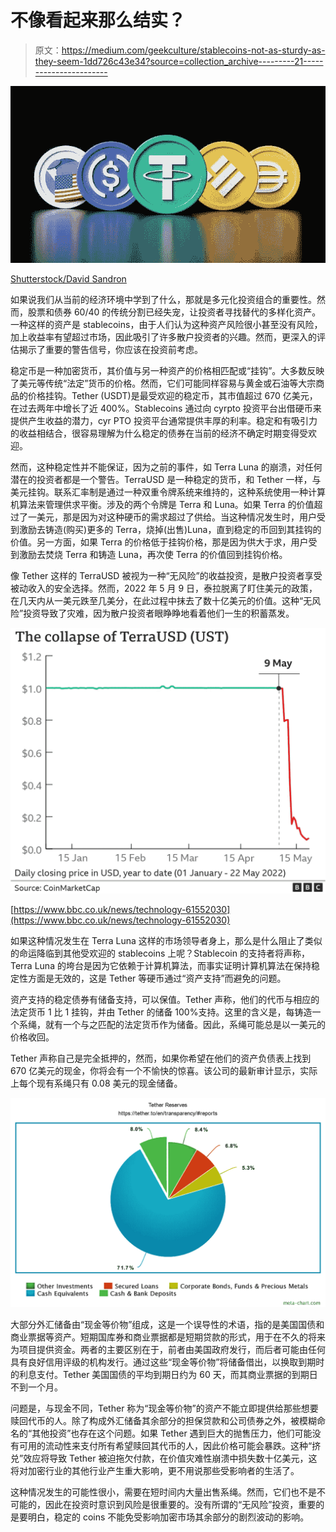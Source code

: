 # 不像看起来那么结实？

> 原文：<https://medium.com/geekculture/stablecoins-not-as-sturdy-as-they-seem-1dd726c43e34?source=collection_archive---------21----------------------->

![](img/1170eb0d5de7e077828639c1d418b6be.png)

[Shutterstock/David Sandron](https://www.shutterstock.com/image-illustration/top-five-cryptocurrency-stablecoin-tokens-by-2139614619)

如果说我们从当前的经济环境中学到了什么，那就是多元化投资组合的重要性。然而，股票和债券 60/40 的传统分割已经失宠，让投资者寻找替代的多样化资产。一种这样的资产是 stablecoins，由于人们认为这种资产风险很小甚至没有风险，加上收益率有望超过市场，因此吸引了许多散户投资者的兴趣。然而，更深入的评估揭示了重要的警告信号，你应该在投资前考虑。

稳定币是一种加密货币，其价值与另一种资产的价格相匹配或“挂钩”。大多数反映了美元等传统“法定”货币的价格。然而，它们可能同样容易与黄金或石油等大宗商品的价格挂钩。Tether (USDT)是最受欢迎的稳定币，其市值超过 670 亿美元，在过去两年中增长了近 400%。Stablecoins 通过向 cyrpto 投资平台出借硬币来提供产生收益的潜力，cyr PTO 投资平台通常提供丰厚的利率。稳定和有吸引力的收益相结合，很容易理解为什么稳定的债券在当前的经济不确定时期变得受欢迎。

然而，这种稳定性并不能保证，因为之前的事件，如 Terra Luna 的崩溃，对任何潜在的投资者都是一个警告。TerraUSD 是一种稳定的货币，和 Tether 一样，与美元挂钩。联系汇率制是通过一种双重令牌系统来维持的，这种系统使用一种计算机算法来管理供求平衡。涉及的两个令牌是 Terra 和 Luna。如果 Terra 的价值超过了一美元，那是因为对这种硬币的需求超过了供给。当这种情况发生时，用户受到激励去铸造(购买)更多的 Terra，烧掉(出售)Luna，直到稳定的币回到其挂钩的价值。另一方面，如果 Terra 的价格低于挂钩价格，那是因为供大于求，用户受到激励去焚烧 Terra 和铸造 Luna，再次使 Terra 的价值回到挂钩价格。

像 Tether 这样的 TerraUSD 被视为一种“无风险”的收益投资，是散户投资者享受被动收入的安全选择。然而，2022 年 5 月 9 日，泰拉脱离了盯住美元的政策，在几天内从一美元跌至几美分，在此过程中抹去了数十亿美元的价值。这种“无风险”投资导致了灾难，因为散户投资者眼睁睁地看着他们一生的积蓄蒸发。

![](img/fc4e82625d7b04ced077e1f1473e0d63.png)

[https://www.bbc.co.uk/news/technology-61552030](https://www.bbc.co.uk/news/technology-61552030)

如果这种情况发生在 Terra Luna 这样的市场领导者身上，那么是什么阻止了类似的命运降临到其他受欢迎的 stablecoins 上呢？Stablecoin 的支持者将声称，Terra Luna 的垮台是因为它依赖于计算机算法，而事实证明计算机算法在保持稳定性方面是无效的，这是 Tether 等硬币通过“资产支持”而避免的问题。

资产支持的稳定债券有储备支持，可以保值。Tether 声称，他们的代币与相应的法定货币 1 比 1 挂钩，并由 Tether 的储备 100%支持。这里的含义是，每铸造一个系绳，就有一个与之匹配的法定货币作为储备。因此，系绳可能总是以一美元的价格收回。

Tether 声称自己是完全抵押的，然而，如果你希望在他们的资产负债表上找到 670 亿美元的现金，你将会有一个不愉快的惊喜。该公司的最新审计显示，实际上每个现有系绳只有 0.08 美元的现金储备。

![](img/c9f07ef59e9c9e46444341405b4023bc.png)

大部分外汇储备由“现金等价物”组成，这是一个误导性的术语，指的是美国国债和商业票据等资产。短期国库券和商业票据都是短期贷款的形式，用于在不久的将来为项目提供资金。两者的主要区别在于，前者由美国政府发行，而后者可能由任何具有良好信用评级的机构发行。通过这些“现金等价物”将储备借出，以换取到期时的利息支付。Tether 美国国债的平均到期日约为 60 天，而其商业票据的到期日不到一个月。

问题是，与现金不同，Tether 称为“现金等价物”的资产不能立即提供给那些想要赎回代币的人。除了构成外汇储备其余部分的担保贷款和公司债券之外，被模糊命名的“其他投资”也存在这个问题。如果 Tether 遇到巨大的抛售压力，他们可能没有可用的流动性来支付所有希望赎回其代币的人，因此价格可能会暴跌。这种“挤兑”效应将导致 Tether 被迫拖欠付款，在价值灾难性崩溃中损失数十亿美元，这将对加密行业的其他行业产生重大影响，更不用说那些受影响者的生活了。

这种情况发生的可能性很小，需要在短时间内大量出售系绳。然而，它们也不是不可能的，因此在投资时意识到风险是很重要的。没有所谓的“无风险”投资，重要的是要明白，稳定的 coins 不能免受影响加密市场其余部分的剧烈波动的影响。